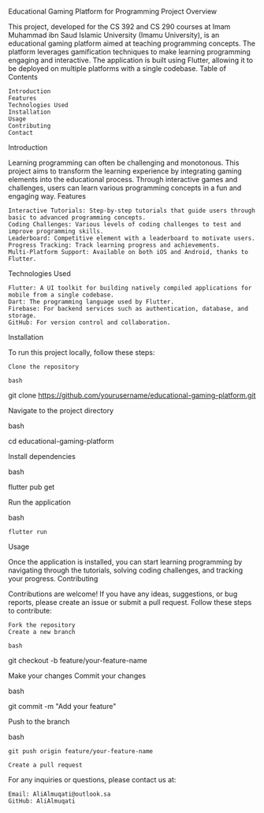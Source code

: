Educational Gaming Platform for Programming
Project Overview

This project, developed for the CS 392 and CS 290 courses at Imam Muhammad ibn Saud Islamic University (Imamu University), is an educational gaming platform aimed at teaching programming concepts. The platform leverages gamification techniques to make learning programming engaging and interactive. The application is built using Flutter, allowing it to be deployed on multiple platforms with a single codebase.
Table of Contents

    Introduction
    Features
    Technologies Used
    Installation
    Usage
    Contributing
    Contact

Introduction

Learning programming can often be challenging and monotonous. This project aims to transform the learning experience by integrating gaming elements into the educational process. Through interactive games and challenges, users can learn various programming concepts in a fun and engaging way.
Features

    Interactive Tutorials: Step-by-step tutorials that guide users through basic to advanced programming concepts.
    Coding Challenges: Various levels of coding challenges to test and improve programming skills.
    Leaderboard: Competitive element with a leaderboard to motivate users.
    Progress Tracking: Track learning progress and achievements.
    Multi-Platform Support: Available on both iOS and Android, thanks to Flutter.

Technologies Used

    Flutter: A UI toolkit for building natively compiled applications for mobile from a single codebase.
    Dart: The programming language used by Flutter.
    Firebase: For backend services such as authentication, database, and storage.
    GitHub: For version control and collaboration.

Installation

To run this project locally, follow these steps:

    Clone the repository

    bash

git clone https://github.com/yourusername/educational-gaming-platform.git

Navigate to the project directory

bash

cd educational-gaming-platform

Install dependencies

bash

flutter pub get

Run the application

bash

    flutter run

Usage

Once the application is installed, you can start learning programming by navigating through the tutorials, solving coding challenges, and tracking your progress.
Contributing

Contributions are welcome! If you have any ideas, suggestions, or bug reports, please create an issue or submit a pull request. Follow these steps to contribute:

    Fork the repository
    Create a new branch

    bash

git checkout -b feature/your-feature-name

Make your changes
Commit your changes

bash

git commit -m "Add your feature"

Push to the branch

bash

    git push origin feature/your-feature-name

    Create a pull request


For any inquiries or questions, please contact us at:

    Email: AliAlmuqati@outlook.sa
    GitHub: AliAlmuqati

